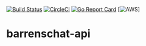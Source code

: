 [![Build Status](https://travis-ci.org/dbubel/barrenschat-api.svg?branch=master)](https://travis-ci.org/dbubel/barrenschat-api)
[![CircleCI](https://circleci.com/gh/dbubel/barrenschat-api.svg?style=svg)](https://circleci.com/gh/dbubel/barrenschat-api)
[![Go Report Card](https://goreportcard.com/badge/github.com/dbubel/barrenschat-api)](https://goreportcard.com/report/github.com/dbubel/barrenschat-api) [![AWS](https://codebuild.us-east-1.amazonaws.com/badges?uuid=eyJlbmNyeXB0ZWREYXRhIjoiMitWWEFxTnZXQnZxcnA3d1ljTStsd1M2MDBpU09JOFRmb0JNRkhOOGF5STlXbVVWWkVab1lUMGVEZll4UTljL1YzdlMyajQ0UEVnQVBQZUVTSU80b2hrPSIsIml2UGFyYW1ldGVyU3BlYyI6Ikl5RWtkNUJjK0hQUzBmUWUiLCJtYXRlcmlhbFNldFNlcmlhbCI6MX0%3D&branch=master)]

# barrenschat-api